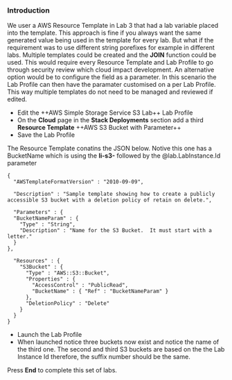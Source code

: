 ### Introduction

We user a AWS Resource Template in Lab 3 that had a lab variable placed into the template.  This approach is fine if you always want the same generated value being used in the template for every lab.  But what if the requirement was to use different string porefixes for example in different labs.  Multiple templates could be created and the **JOIN** function could be used.  This would require every Resource Template and Lab Profile to go through security review which cloud impact development.  An alternative option would be to configure the field as a parameter.  In this scenario the Lab Profile can then have the paramater customised on a per Lab Profile.  This way multiple templates do not need to be managed and reviewed if edited.

- Edit the ++AWS Simple Storage Service S3 Lab++ Lab Profile
- On the **Cloud** page in the **Stack Deployments** section add a third **Resource Template** ++AWS S3 Bucket with Parameter++
- Save the Lab Profile 

The Resource Template conatins the JSON below.  Notive this one has a BucketName which is using the **li-s3-** followed by the @lab.LabInstance.Id parameter

```AWSTemplate-nocopy
{
  "AWSTemplateFormatVersion" : "2010-09-09",

  "Description" : "Sample template showing how to create a publicly accessible S3 bucket with a deletion policy of retain on delete.",

  "Parameters" : {
  "BucketNameParam" : {
    "Type" : "String",
    "Description" : "Name for the S3 Bucket.  It must start with a letter."
  }
},

  "Resources" : {
    "S3Bucket" : {
      "Type" : "AWS::S3::Bucket",
      "Properties" : {
        "AccessControl" : "PublicRead",
        "BucketName" : { "Ref" : "BucketNameParam" }
      },
      "DeletionPolicy" : "Delete"
    }
  }
}
```

- Launch the Lab Profile
- When launched notice three buckets now exist and notice the name of the third one.  The second and third S3 buckets are based on the the Lab Instance Id therefore, the suffix number should be the same.

Press **End** to complete this set of labs.
